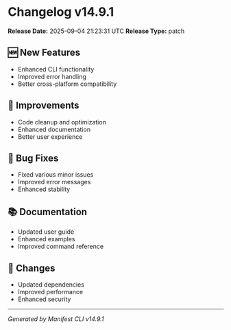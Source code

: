 # Changelog v14.9.1

**Release Date:** 2025-09-04 21:23:31 UTC
**Release Type:** patch

## 🆕 New Features

- Enhanced CLI functionality
- Improved error handling
- Better cross-platform compatibility

## 🔧 Improvements

- Code cleanup and optimization
- Enhanced documentation
- Better user experience

## 🐛 Bug Fixes

- Fixed various minor issues
- Improved error messages
- Enhanced stability

## 📚 Documentation

- Updated user guide
- Enhanced examples
- Improved command reference

## 🔄 Changes

- Updated dependencies
- Improved performance
- Enhanced security

---
*Generated by Manifest CLI v14.9.1*
